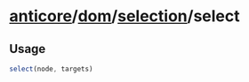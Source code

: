 # [anticore](../../../../../#reference)/[dom](../../#reference)/[selection](../#reference)/<a name="reference">select</a>

## Usage

```js
select(node, targets)
```